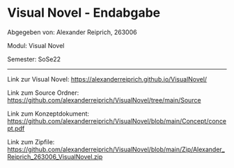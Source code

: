 # Visual Novel - Endabgabe

Abgegeben von: Alexander Reiprich, 263006

Modul: Visual Novel

Semester: SoSe22

---

Link zur Visual Novel: https://alexanderreiprich.github.io/VisualNovel/

Link zum Source Ordner: https://github.com/alexanderreiprich/VisualNovel/tree/main/Source

Link zum Konzeptdokument: https://github.com/alexanderreiprich/VisualNovel/blob/main/Concept/concept.pdf

Link zum Zipfile: https://github.com/alexanderreiprich/VisualNovel/blob/main/Zip/Alexander_Reiprich_263006_VisualNovel.zip
